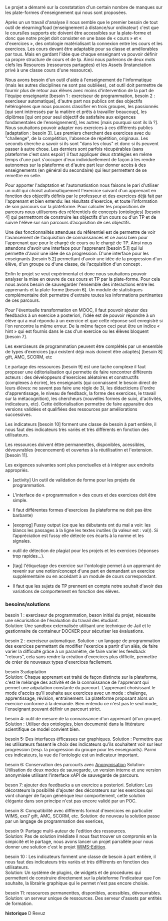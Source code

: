 

Le projet a démarré sur la constatation d'un certain nombre de manques sur les plate-formes d'enseignement qui nous sont proposées.

Après un un travail d'analyse il nous semble que le premier besoin de tout outil de elearning/foad (enseignement à distance/sur ordinateur) c'est que le cours/les supports etc doivent être accessibles sur la plate-forme et donc que notre projet doit consister en une base de « cours » et « d'exercices », des ontologie matérialisant la connexion entre les cours et les exercices. Les cours devant être adaptable pour sa classe et améliorables par tous.
Mais en gardant l'idée que chaque enseignant va pouvoir définir sa propre structure de cours et de tp. Ainsi nous parlerons de deux mots clefs les Resources (ressources partagées) et les Assets (Instanciation privé à une classe cours d'une ressource).

Nous avons besoin d'un outil d'aide à l'enseignement de l'informatique (mais les autres disciplines ne sont pas oubliées), cet outil doit permettre de fournir plus de retour aux élèves avec moins d'intervention de la part de l'équipe enseignante [besoin 1 : exerciseur de programmation, besoin 2 : exerciseur automatique], d'autre part nos publics ont des objectifs hétérogènes que nous pouvons classifier en trois groupes, les passionnés [qui sont intéressés par la matière et prêts à travailler beaucoup], les diplômes [qui ont pour seul objectif de satisfaire aux exigences fondamentales de l'enseignement], les autres [mais pourquoi sont ils là ?]. Nous souhaitons pouvoir adapter nos exercices à ces différents publics [adaptation : besoin 3]. Les premiers cherchent des exercices avec du "challenge", de la compétition, l'absence de répétition, originaux. Les seconds cherche a savoir si ils sont "dans les clous" et donc si ils peuvent passer à autre chose. Les derniers sont parfois récupérables (sans plateforme c'est sans espoir) il faut appliquer deux stratégies en même temps d'une part s'occuper d'eux individuellement de façon à les rendre autonomes sur la plateforme et d'autre part leur donner accès à des enseignements (en général du secondaire) qui leur permettent de se remettre en selle. 

Pour apporter l'adaptation et l'automatisation nous faisons le pari d'utiliser un outil qui choisit automatiquement  l'exercice suivant d'un apprenant en fonction des objectifs définis par le professeur et des exercices déjà fait par l'apprenant et bien entendu: les résultats d'exercice, et toute l'information de son parcours sur la plateforme. Pour calculer les propositions de parcours nous utiliserons des référentiels de concepts (ontologies) [besoin 4] qui permettront de construire les objectifs d'un cours ou d'un TP et de suivre l'élève sur son parcours d’acquisition de ces objectifs.

Une des fonctionnalités attendues du référentiel est de permettre de voir l'avancement de l’acquisition de connaissances et ce aussi bien pour l'apprenant que pour le chargé de cours ou le chargé de TP. Ainsi nous attendons d'avoir une interface pour l'apprenant [besoin 5.1] qui lui permette d'avoir une idée de sa progression. D'une interface pour les enseignants [besoin 5.2] permettant d'avoir une idée de la progression d'un élève, d'un groupe ou d'une classe, de l'acquisition d'un concept .

Enfin le projet se veut expérimental et donc nous souhaitons pouvoir analyser la mise en œuvre de ces cours et TP par la plate-forme. Pour cela nous avons besoin de sauvegarder l'ensemble des interactions entre les apprenants et la plate-forme [besoin 6]. Un module de statistiques complémentaire doit permettre d'extraire toutes les informations pertinantes de ces parcours.

Pour l'éventuelle transformation en MOOC, il faut pouvoir ajouter des feedbacks à un exercice a posteriori, l'idée est de pouvoir répondre à un élève qui a mal répondu à un exercice et que cette réponse soit enregistré si l'on rencontre la même erreur. De la même façon ceci peut être un indice « hint » qui est fournis dans le cas d'un exercice ou les élèves bloquent [besoin 7].

Les exerciseurs de programmation peuvent être complétés par un ensemble de types d’exercices [qui existent déjà mais doivent être adaptés] [besoin 8] gift, AMC, SCORM, etc

Le partage des ressources [besoin 9] est une tache complexe il faut proposer une éditorialisation qui permette de faire rencontrer différents acteurs : des développeurs d'exercices aléatoires et constructifs (complexes à écrire), les enseignants (qui connaissent le besoin direct de leurs élèves: ne savent pas faire une règle de 3), les didacticiens (l'ordre d'apprentissage, le niveau de feedback, la forme des exercices, le travail sur la métacognition), les chercheurs (nouvelles formes de suivi, d'activités, indicateurs, etc). Cette éditorialisation permettre de faire apparaitre des versions validées et qualifiées des ressources par améliorations successives.


Les indicateurs [besoin 10] forment une classe de besoin à part entière, il nous faut des indicateurs très variés et très différents en fonction des utilisateurs.

Les ressources doivent êttre permanenttes, disponibles, acessibles, dévouvrables (recencement) et ouvertes à la réutilisatinn et l'extension. [besoin 11].


Les exigences suivantes sont plus ponctuelles et à intégrer aux endroits appropriés.

* [activity] Un outil de validation de forme pour les projets de programmation.

* L'interface de « programmation » des cours et des exercices doit être simple.

* Il faut différentes formes d'exercices (la plateforme ne doit pas être barbante)

* [exoprog] Fussy output (ce que les débutants ont du mal a voir: les blancs les passages à la ligne les textes inutiles (la valeur est : val)). Si l’appréciation est fussy elle détecte ces écarts à la norme et les signales.

* outil de détection de plagiat pour les projets et les exercices (réponses trop rapides...).

* [tag] l'étiquetage des exercice sur l'ontologie permet à un apprenant de revenir sur une notion/concept d'une part en demandant un exercice supplémentaire ou en accédant à un module de cours correspondant.

* Il faut que les sujets de TP prennent en compte notre souhait d'avoir des variations de comportement en fonction des élèves.



### besoins/solutions

besoin 1 : exerciseur de programmation, beson initial du projet, nécessite une sécurisation de l'évaluation du travail des étudiant.  
Solution: Une sandbox externalisée utilisant une technique de  Jail et le gestionnaire de containeur DOCKER pour sécuriser les évaluations.

besoin 2 : exerciseur automatique. 
Solution : un langage de programmation des exercices permettant de modifier l'exercice a partir d'un aléa, de faire varier la difficulté grâce à un paramètre, de faire varier les feedback "retours", cela sans rendre la création d'exercices plus difficile, permettre de créer de nouveaux types d'exercices facilement.  

besoin 3:adaptation  
Solution: Chaque apprenant est traité de façon distincte sur la plateforme, c'est le mélange des activité et de la connaissance de l'apprenant qui permet une adpatation constante du parcourt.
L'apprenant choisissant le mode d'accès qu'il souhaite aux exercices avec un mode : chalenge, apprentissage, révision, entrainement. La plateforme proposant alors un exercice conforme à la demande. Bien entendu ce n'est pas le seul mode, l'enseignant pouvant définir un parcourt strict. 

besoin 4: outil de mesure de la connaissance d'un apprenant (d'un groupe). 
Solution : Utiliser des ontologies, bien documenté dans la littérature scientifique ce model convient bien.

besoin 5: Des interfaces éfficasses car graphiques. 
Solution : Permettre que les utilisateurs fassent le choix des indicateurs qu'ils souhaitent voir sur leur progression (resp. la progression du groupe pour les enseignants). Parmi ces indicateurs, la vue de l'ontologie est un indicateur important.

besoin 6: Conservation des parcourts avec [Anonymisation](https://fr.wikipedia.org/wiki/Anonymisation)
Solution: Utilisation de deux modes de sauvegarde, un version interne et une version anonymisée utilisant l'interface xAPI de sauvegarde de parcours.

beson 7:  ajouter des feedbacks a un exercice a posteriori. 
Solution: Les décorateurs la posibilité d'ajouter des décorateurs sur les exercices qui vont changer de façon générique leur comportement, cette solution élégante dans son principe n'est pas encore validé par un POC.

besoin 8: Compatibilité avec différents format d'exercices en particulier WIMS, exo7 gift, AMC, SCORM, etc. 
Solution: de nouveau la solution passe par un langage de programmation des exerices, 

besoin 9: Partage multi-auteur de l'edition des ressources.  
Solution: Pas de solution imédiate il nous faut trouver un compromis en la simpicité et le partage, 
nous avons lancer un projet parrallèle pour nous donner une solution c'est le projet [WIMS-Edition](wimdsed.besoin.md). 


besoin 10 : Les indicateurs  forment une classe de besoin à part entière, il nous faut des indicateurs très variés et très différents en fonction des utilisateurs.  
Solution: Un système de plugins, de widgets et de procedures qui permettent de construire directement sur la plateforme l'indicateur que l'on souhaite, la librairie graphique qui le permet n'est pas encore choisie.

 besoin 11: ressources permanenttes, disponibles, acessibles, dévouvrables.  
 Solution: un serveur unique de ressources. Des serveur d'assets par entités de formation.



**historique** D Revuz 
